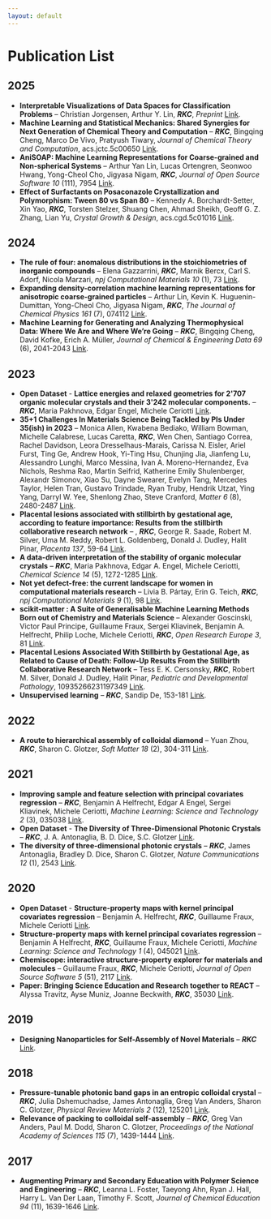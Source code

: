 ```yaml
---
layout: default
---
```

# Publication List

2025
----
- **Interpretable Visualizations of Data Spaces for Classification Problems** – Christian Jorgensen, Arthur Y. Lin, _**RKC**_, _Preprint_ [Link](http://arxiv.org/abs/2503.05861).
- **Machine Learning and Statistical Mechanics: Shared Synergies for Next Generation of Chemical Theory and Computation** – _**RKC**_, Bingqing Cheng, Marco De Vivo, Pratyush Tiwary, _Journal of Chemical Theory and Computation_, acs.jctc.5c00650 [Link](https://pubs.acs.org/doi/10.1021/acs.jctc.5c00650).
- **AniSOAP: Machine Learning Representations for Coarse-grained and Non-spherical Systems** – Arthur Yan Lin, Lucas Ortengren, Seonwoo Hwang, Yong-Cheol Cho, Jigyasa Nigam, _**RKC**_, _Journal of Open Source Software_ _10_ (111), 7954 [Link](https://joss.theoj.org/papers/10.21105/joss.07954).
- **Effect of Surfactants on Posaconazole Crystallization and Polymorphism: Tween 80 vs Span 80** – Kennedy A. Borchardt-Setter, Xin Yao, _**RKC**_, Torsten Stelzer, Shuang Chen, Ahmad Sheikh, Geoff G. Z. Zhang, Lian Yu, _Crystal Growth & Design_, acs.cgd.5c01016 [Link](https://pubs.acs.org/doi/10.1021/acs.cgd.5c01016).

2024
----
- **The rule of four: anomalous distributions in the stoichiometries of inorganic compounds** – Elena Gazzarrini, _**RKC**_, Marnik Bercx, Carl S. Adorf, Nicola Marzari, _npj Computational Materials_ _10_ (1), 73 [Link](https://www.nature.com/articles/s41524-024-01248-z).
- **Expanding density-correlation machine learning representations for anisotropic coarse-grained particles** – Arthur Lin, Kevin K. Huguenin-Dumittan, Yong-Cheol Cho, Jigyasa Nigam, _**RKC**_, _The Journal of Chemical Physics_ _161_ (7), 074112 [Link](https://doi.org/10.1063/5.0210910).
- **Machine Learning for Generating and Analyzing Thermophysical Data: Where We Are and Where We’re Going** – _**RKC**_, Bingqing Cheng, David Kofke, Erich A. Müller, _Journal of Chemical & Engineering Data_ _69_ (6), 2041-2043 [Link](https://doi.org/10.1021/acs.jced.4c00207).

2023
----
- **Open Dataset** - **Lattice energies and relaxed geometries for 2'707 organic molecular crystals and their 3'242 molecular components.** – _**RKC**_, Maria Pakhnova, Edgar Engel, Michele Ceriotti [Link](https://archive.materialscloud.org/record/2023.5).
- **35+1 Challenges In Materials Science Being Tackled by PIs Under 35(ish) in 2023** – Monica Allen, Kwabena Bediako, William Bowman, Michelle Calabrese, Lucas Caretta, _**RKC**_, Wen Chen, Santiago Correa, Rachel Davidson, Leora Dresselhaus-Marais, Carissa N. Eisler, Ariel Furst, Ting Ge, Andrew Hook, Yi-Ting Hsu, Chunjing Jia, Jianfeng Lu, Alessandro Lunghi, Marco Messina, Ivan A. Moreno-Hernandez, Eva Nichols, Reshma Rao, Martin Seifrid, Katherine Emily Shulenberger, Alexandr Simonov, Xiao Su, Dayne Swearer, Evelyn Tang, Mercedes Taylor, Helen Tran, Gustavo Trindade, Ryan Truby, Hendrik Utzat, Ying Yang, Darryl W. Yee, Shenlong Zhao, Steve Cranford, _Matter_ _6_ (8), 2480-2487 [Link](https://www.sciencedirect.com/science/article/pii/S2590238523003570).
- **Placental lesions associated with stillbirth by gestational age, according to feature importance: Results from the stillbirth collaborative research network** –  , _**RKC**_, George R. Saade, Robert M. Silver, Uma M. Reddy, Robert L. Goldenberg, Donald J. Dudley, Halit Pinar, _Placenta_ _137_, 59-64 [Link](https://linkinghub.elsevier.com/retrieve/pii/S0143400423000760).
- **A data-driven interpretation of the stability of organic molecular crystals** – _**RKC**_, Maria Pakhnova, Edgar A. Engel, Michele Ceriotti, _Chemical Science_ _14_ (5), 1272-1285 [Link](http://xlink.rsc.org/?DOI=D2SC06198H).
- **Not yet defect-free: the current landscape for women in computational materials research** – Livia B. Pártay, Erin G. Teich, _**RKC**_, _npj Computational Materials_ _9_ (1), 98 [Link](https://www.nature.com/articles/s41524-023-01054-z).
- **scikit-matter : A Suite of Generalisable Machine Learning Methods Born out of Chemistry and Materials Science** – Alexander Goscinski, Victor Paul Principe, Guillaume Fraux, Sergei Kliavinek, Benjamin A. Helfrecht, Philip Loche, Michele Ceriotti, _**RKC**_, _Open Research Europe_ _3_, 81 [Link](https://open-research-europe.ec.europa.eu/articles/3-81/v1).
- **Placental Lesions Associated With Stillbirth by Gestational Age, as Related to Cause of Death: Follow-Up Results From the Stillbirth Collaborative Research Network** – Tess E. K. Cersonsky, _**RKC**_, Robert M. Silver, Donald J. Dudley, Halit Pinar, _Pediatric and Developmental Pathology_, 10935266231197349 [Link](http://journals.sagepub.com/doi/10.1177/10935266231197349).
- **Unsupervised learning** – _**RKC**_, Sandip De, 153-181 [Link](https://linkinghub.elsevier.com/retrieve/pii/B9780323900492000251).

2022
----
- **A route to hierarchical assembly of colloidal diamond** – Yuan Zhou, _**RKC**_, Sharon C. Glotzer, _Soft Matter_ _18_ (2), 304-311 [Link](http://xlink.rsc.org/?DOI=D1SM01418H).

2021
----
- **Improving sample and feature selection with principal covariates regression** – _**RKC**_, Benjamin A Helfrecht, Edgar A Engel, Sergei Kliavinek, Michele Ceriotti, _Machine Learning: Science and Technology_ _2_ (3), 035038 [Link](https://iopscience.iop.org/article/10.1088/2632-2153/abfe7c).
- **Open Dataset** - **The Diversity of Three-Dimensional Photonic Crystals** – _**RKC**_, J. A. Antonaglia, B. D. Dice, S.C. Glotzer [Link](https://glotzerlab.engin.umich.edu/photonics/index.html).
- **The diversity of three-dimensional photonic crystals** – _**RKC**_, James Antonaglia, Bradley D. Dice, Sharon C. Glotzer, _Nature Communications_ _12_ (1), 2543 [Link](https://www.nature.com/articles/s41467-021-22809-6).

2020
----
- **Open Dataset** - **Structure-property maps with kernel principal covariates regression** – Benjamin A. Helfrecht, _**RKC**_, Guillaume Fraux, Michele Ceriotti [Link](https://archive.materialscloud.org/record/2020.80).
- **Structure-property maps with kernel principal covariates regression** – Benjamin A Helfrecht, _**RKC**_, Guillaume Fraux, Michele Ceriotti, _Machine Learning: Science and Technology_ _1_ (4), 045021 [Link](https://iopscience.iop.org/article/10.1088/2632-2153/aba9ef).
- **Chemiscope: interactive structure-property explorer for materials and molecules** – Guillaume Fraux, _**RKC**_, Michele Ceriotti, _Journal of Open Source Software_ _5_ (51), 2117 [Link](https://joss.theoj.org/papers/10.21105/joss.02117).
- **Paper: Bringing Science Education and Research together to REACT** – Alyssa Travitz, Ayse Muniz, Joanne Beckwith, _**RKC**_, 35030 [Link](http://peer.asee.org/35030).

2019
----
- **Designing Nanoparticles for Self-Assembly of Novel Materials** – _**RKC**_ [Link](https://hdl.handle.net/2027.42/153520).

2018
----
- **Pressure-tunable photonic band gaps in an entropic colloidal crystal** – _**RKC**_, Julia Dshemuchadse, James Antonaglia, Greg Van Anders, Sharon C. Glotzer, _Physical Review Materials_ _2_ (12), 125201 [Link](https://link.aps.org/doi/10.1103/PhysRevMaterials.2.125201).
- **Relevance of packing to colloidal self-assembly** – _**RKC**_, Greg Van Anders, Paul M. Dodd, Sharon C. Glotzer, _Proceedings of the National Academy of Sciences_ _115_ (7), 1439-1444 [Link](https://pnas.org/doi/full/10.1073/pnas.1720139115).

2017
----
- **Augmenting Primary and Secondary Education with Polymer Science and Engineering** – _**RKC**_, Leanna L. Foster, Taeyong Ahn, Ryan J. Hall, Harry L. Van Der Laan, Timothy F. Scott, _Journal of Chemical Education_ _94_ (11), 1639-1646 [Link](https://pubs.acs.org/doi/10.1021/acs.jchemed.6b00805).
